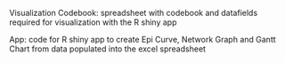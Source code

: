 Visualization Codebook: spreadsheet with codebook and datafields required for visualization with the R shiny app

App: code for R shiny app to create Epi Curve, Network Graph and Gantt Chart from data populated into the excel spreadsheet
